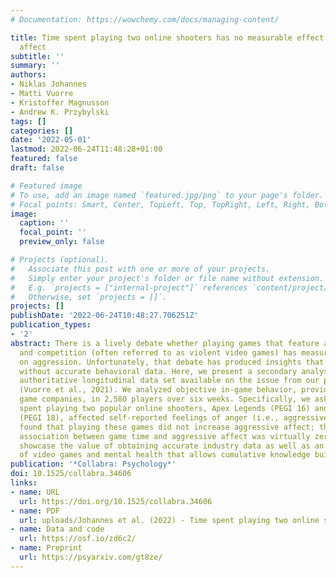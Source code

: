 ```yaml
---
# Documentation: https://wowchemy.com/docs/managing-content/

title: Time spent playing two online shooters has no measurable effect on aggressive
  affect
subtitle: ''
summary: ''
authors:
- Niklas Johannes
- Matti Vuorre
- Kristoffer Magnusson
- Andrew K. Przybylski
tags: []
categories: []
date: '2022-05-01'
lastmod: 2022-06-24T11:48:28+01:00
featured: false
draft: false

# Featured image
# To use, add an image named `featured.jpg/png` to your page's folder.
# Focal points: Smart, Center, TopLeft, Top, TopRight, Left, Right, BottomLeft, Bottom, BottomRight.
image:
  caption: ''
  focal_point: ''
  preview_only: false

# Projects (optional).
#   Associate this post with one or more of your projects.
#   Simply enter your project's folder or file name without extension.
#   E.g. `projects = ["internal-project"]` references `content/project/deep-learning/index.md`.
#   Otherwise, set `projects = []`.
projects: []
publishDate: '2022-06-24T10:48:27.706251Z'
publication_types:
- '2'
abstract: There is a lively debate whether playing games that feature armed combat
  and competition (often referred to as violent video games) has measurable effects
  on aggression. Unfortunately, that debate has produced insights that remain preliminary
  without accurate behavioral data. Here, we present a secondary analysis of the most
  authoritative longitudinal data set available on the issue from our previous study
  (Vuorre et al., 2021). We analyzed objective in-game behavior, provided by video
  game companies, in 2,580 players over six weeks. Specifically, we asked how time
  spent playing two popular online shooters, Apex Legends (PEGI 16) and Outriders
  (PEGI 18), affected self-reported feelings of anger (i.e., aggressive affect). We
  found that playing these games did not increase aggressive affect; the cross-lagged
  association between game time and aggressive affect was virtually zero. Our results
  showcase the value of obtaining accurate industry data as well as an open science
  of video games and mental health that allows cumulative knowledge building.
publication: '*Collabra: Psychology*'
doi: 10.1525/collabra.34606
links:
- name: URL
  url: https://doi.org/10.1525/collabra.34606
- name: PDF
  url: uploads/Johannes et al. (2022) - Time spent playing two online shooters.pdf
- name: Data and code
  url: https://osf.io/zd6c2/
- name: Preprint
  url: https://psyarxiv.com/gt8ze/
---
```

